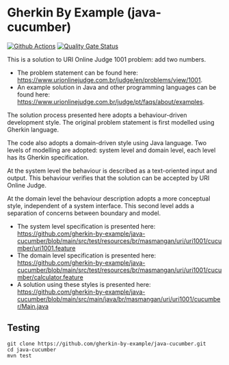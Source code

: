 # Gherkin By Example (java-cucumber)
[![Github Actions](https://github.com/gherkin-by-example/java-jbehave/actions/workflows/maven.yml/badge.svg)](https://github.com/gherkin-by-example/java-cucumber/actions/workflows/maven.yml)
[![Quality Gate Status](https://sonarcloud.io/api/project_badges/measure?project=gherkin-by-example_java-cucumber&metric=alert_status)](https://sonarcloud.io/dashboard?id=gherkin-by-example_java-cucumber)

This is a solution to URI Online Judge 1001 problem: add two numbers. 
* The problem statement can be found here: https://www.urionlinejudge.com.br/judge/en/problems/view/1001.
* An example solution in Java and other programming languages can be found here: https://www.urionlinejudge.com.br/judge/pt/faqs/about/examples.

The solution process presented here adopts a behaviour-driven development style. The original problem statement is first modelled using Gherkin language. 

The code also adopts a domain-driven style using Java language. Two levels of modelling are adopted: system level and domain level, each level has its Gherkin specification.

At the system level the behaviour is described as a text-oriented input and output. This behaviour verifies that the solution can be accepted by URI Online Judge.

At the domain level the behaviour description adopts a more conceptual style, independent of a system interface. This second level adds a separation of concerns between boundary and model.

* The system level specification is presented here: https://github.com/gherkin-by-example/java-cucumber/blob/main/src/test/resources/br/masmangan/uri/uri1001/cucumber/uri1001.feature
* The domain level specification is presented here: https://github.com/gherkin-by-example/java-cucumber/blob/main/src/test/resources/br/masmangan/uri/uri1001/cucumber/calculator.feature
* A solution using these styles is presented here: https://github.com/gherkin-by-example/java-cucumber/blob/main/src/main/java/br/masmangan/uri/uri1001/cucumber/Main.java

## Testing

```
git clone https://github.com/gherkin-by-example/java-cucumber.git
cd java-cucumber
mvn test
```
